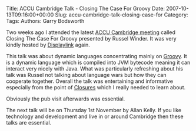 Title: ACCU Cambridge Talk - Closing The Case For Groovy
Date: 2007-10-13T09:16:00+00:00
Slug: accu-cambridge-talk-closing-case-for
Category: 
Tags: 
Authors: Garry Bodsworth

Two weeks ago I attended the latest <a href="http://www.accu.org/index.php/accu_branches/accu_cambridge">ACCU Cambridge meeting</a> called Closing The Case For Groovy presented by Russel Winder.  It was very kindly hosted by <a href="http://www.displaylink.com/">Displaylink</a> again.

This talk was about dynamic languages concentrating mainly on <a href="http://groovy.codehaus.org/">Groovy</a>.  It is a dynamic language which is compiled into JVM bytecode meaning it can interact very nicely with Java.  What was particularly refreshing about his talk was Russel not talking about language wars but how they can cooperate together.  Overall the talk was entertaining and informative especially from the point of <a href="http://en.wikipedia.org/wiki/Closure_(computer_science)">Closures</a> which I really needed to learn about.

Obviously the pub visit afterwards was essential.

The next talk will be on Thursday 1st November by Allan Kelly.  If you like technology and development and live in or around Cambridge then these talks are essential.

